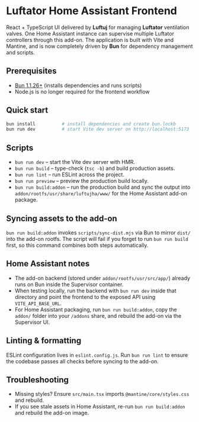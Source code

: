 # Luftator Home Assistant Frontend

React + TypeScript UI delivered by **Luftuj** for managing **Luftator** ventilation valves. One Home Assistant instance can supervise multiple Luftator controllers through this add-on. The application is built with Vite and Mantine, and is now completely driven by **Bun** for dependency management and scripts.

## Prerequisites

- [Bun 1.1.26+](https://bun.sh/) (installs dependencies and runs scripts)
- Node.js is no longer required for the frontend workflow

## Quick start

```bash
bun install          # install dependencies and create bun.lockb
bun run dev          # start Vite dev server on http://localhost:5173
```

## Scripts

- `bun run dev` – start the Vite dev server with HMR.
- `bun run build` – type-check (`tsc -b`) and build production assets.
- `bun run lint` – run ESLint across the project.
- `bun run preview` – preview the production build locally.
- `bun run build:addon` – run the production build and sync the output into `addon/rootfs/usr/share/luftujha/www/` for the Home Assistant add-on package.

## Syncing assets to the add-on

`bun run build:addon` invokes `scripts/sync-dist.mjs` via Bun to mirror `dist/` into the add-on rootfs. The script will fail if you forget to run `bun run build` first, so this command combines both steps automatically.

## Home Assistant notes

- The add-on backend (stored under `addon/rootfs/usr/src/app/`) already runs on Bun inside the Supervisor container.
- When testing locally, run the backend with `bun run dev` inside that directory and point the frontend to the exposed API using `VITE_API_BASE_URL`.
- For Home Assistant packaging, run `bun run build:addon`, copy the `addon/` folder into your `/addons` share, and rebuild the add-on via the Supervisor UI.

## Linting & formatting

ESLint configuration lives in `eslint.config.js`. Run `bun run lint` to ensure the codebase passes all checks before syncing to the add-on.

## Troubleshooting

- Missing styles? Ensure `src/main.tsx` imports `@mantine/core/styles.css` and rebuild.
- If you see stale assets in Home Assistant, re-run `bun run build:addon` and rebuild the add-on image.


